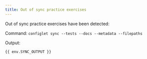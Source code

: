 ```yaml
---
title: Out of sync practice exercises
---
```


Out of sync practice exercises have been detected:

Command: `configlet sync --tests --docs --metadata --filepaths`

Output: 
```
{{ env.SYNC_OUTPUT }}
```
